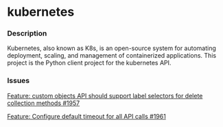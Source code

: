 # kubernetes 

### Description
Kubernetes, also known as K8s, is an open-source system for automating deployment, scaling, and management of containerized applications. This project is the Python client project for the kubernetes API.

### Issues
[Feature: custom objects API should support label selectors for delete collection methods #1957](https://github.com/kubernetes-client/python/issues/1957)

[Feature: Configure default timeout for all API calls #1961](https://github.com/kubernetes-client/python/issues/1961)
